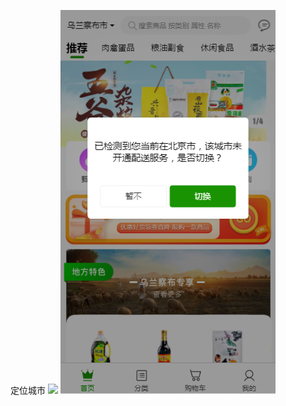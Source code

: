 
定位城市
![](/MiuMiu-S/Locate-current-City/blob/master/img2.png?raw=true)
![](https://github.com/MiuMiu-S/Locate-current-City/blob/master/img1.png)
